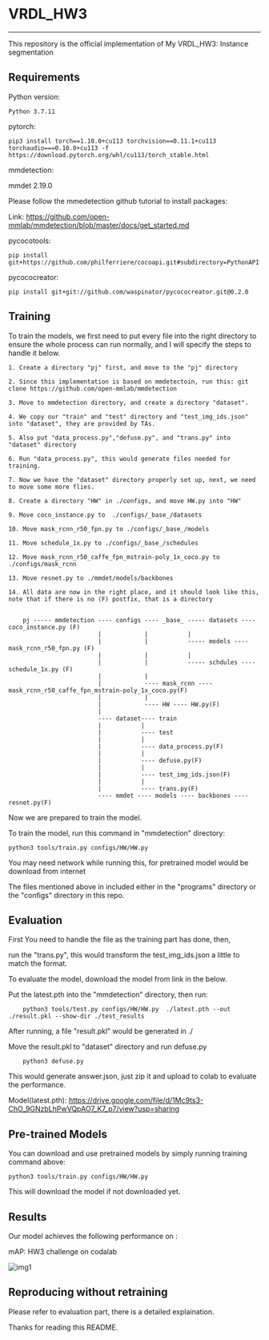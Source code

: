 # VRDL_HW3
-------------------------------------------------------------------------
This repository is the official implementation of My VRDL_HW3: Instance segmentation


Requirements
-------------------------------------------------------------------------
Python version:
	
	Python 3.7.11

pytorch:
	
	pip3 install torch==1.10.0+cu113 torchvision==0.11.1+cu113 torchaudio===0.10.0+cu113 -f https://download.pytorch.org/whl/cu113/torch_stable.html

mmdetection:
  
  mmdet 2.19.0 
  
  Please follow the mmedetection github tutorial to install packages:
    
Link: https://github.com/open-mmlab/mmdetection/blob/master/docs/get_started.md


pycocotools:

	pip install git+https://github.com/philferriere/cocoapi.git#subdirectory=PythonAPI


pycococreator:

  	pip install git+git://github.com/waspinator/pycococreator.git@0.2.0



Training
-------------------------------------------------------------------------
To train the models, we first need to put every file into the right directory to ensure the whole process can run normally, and I will specify the steps to handle it below.

	1. Create a directory "pj" first, and move to the "pj" directory 
	
	2. Since this implementation is based on mmdetectoin, run this: git clone https://github.com/open-mmlab/mmdetection
	
	3. Move to mmdetection directory, and create a directory "dataset".
	
	4. We copy our "train" and "test" directory and "test_img_ids.json" into "dataset", they are provided by TAs.
	
	5. Also put "data_process.py","defuse.py", and "trans.py" into "dataset" directory
	
	6. Run "data_process.py", this would generate files needed for training.
	
	7. Now we have the "dataset" directory properly set up, next, we need to move some more flies.
  
  	8. Create a directory "HW" in ./configs, and move HW.py into "HW"
  
  	9. Move coco_instance.py to  ./configs/_base_/datasets

  	10. Move mask_rcnn_r50_fpn.py to ./configs/_base_/models

  	11. Move schedule_1x.py to ./configs/_base_/schedules

  	12. Move mask_rcnn_r50_caffe_fpn_mstrain-poly_1x_coco.py to ./configs/mask_rcnn

  	13. Move resnet.py to ./mmdet/models/backbones
 
	14. All data are now in the right place, and it should look like this, note that if there is no (F) postfix, that is a directory
	
	
        pj ----- mmdetection ---- configs ---- _base_ ----- datasets ---- coco_instance.py (F)
                             |            |           |
                             |            |           ----- models ---- mask_rcnn_r50_fpn.py (F)
                             |            |           |
                             |            |           ----- schdules ---- schedule_1x.py (F)
                             |            |
                             |            ---- mask_rcnn ---- mask_rcnn_r50_caffe_fpn_mstrain-poly_1x_coco.py(F)
                             |            |
                             |            ---- HW ---- HW.py(F)
                             |
                             ---- dataset---- train         
                             |           |                     
                             |           ---- test      
                             |           |
                             |           ---- data_process.py(F)   
                             |           |
                             |           ---- defuse.py(F)
                             |           |
                             |           ---- test_img_ids.json(F)
                             |           |
                             |           ---- trans.py(F)
                             ---- mmdet ---- models ---- backbones ---- resnet.py(F)
                      
Now we are prepared to train the model.

To train the model, run this command in "mmdetection" directory:

	python3 tools/train.py configs/HW/HW.py

You may need network while running this, for pretrained model would be download from internet

The files mentioned above in included either in the "programs" directory or the "configs" directory in this repo.


Evaluation
-------------------------------------------------------------------------

First You need to handle the file as the training part has done, then, 

run the "trans.py", this would transform the test_img_ids.json a little to match the format.

To evaluate the model, download the model from link in the below.
	
Put the latest.pth into the "mmdetection" directory, then run:

        python3 tools/test.py configs/HW/HW.py  ./latest.pth --out ./result.pkl --show-dir ./test_results
	

After running, a file "result.pkl" would be generated in ./

Move the result.pkl to "dataset" directory and run defuse.py
        
        python3 defuse.py
        
This would generate answer.json, just zip it and upload to colab to evaluate the performance.		

Model(latest.pth): https://drive.google.com/file/d/1Mc9ts3-ChO_9GNzbLhPwVQpAO7_K7_p7/view?usp=sharing


	
Pre-trained Models
-------------------------------------------------------------------------
You can download and use pretrained models by simply running training command above:
    
	python3 tools/train.py configs/HW/HW.py

This will download the model if not downloaded yet.
    
    
Results
-------------------------------------------------------------------------
Our model achieves the following performance on :

mAP: HW3 challenge on codalab	

![img1](https://github.com/egghead2630/VRDL_HW3/blob/main/result.png)


Reproducing without retraining
-------------------------------------------------------------------------
Please refer to evaluation part, there is a detailed explaination.





Thanks for reading this README.
